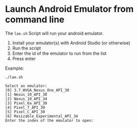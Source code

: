 # Launch Android Emulator from command line

The `lae.sh` Script will run your android emulator.

1. Install your emulator(s) with Android Studio (or otherwise)
2. Run the script
3. Enter the id of the emulator to run from the list
4. Press enter

Example:

```
./lae.sh
```

```
Select an emulator:
[0] 3.7_WVGA_Nexus_One_API_30
[1] Nexus_10_API_30
[2] Nexus_10_API_34
[3] Pixel_6a_API_30
[4] Pixel_7_API_30
[5] Pixel_C_API_30
[6] Resizable_Experimental_API_34
Enter the index of the emulator to open:
```
